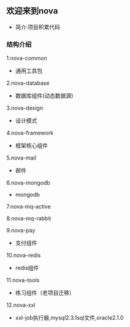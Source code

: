 ## 欢迎来到nova
* 简介:项目积累代码

### 结构介绍
1.nova-common
* 通用工具包

2.nova-database
* 数据库组件(动态数据源)

3.nova-design
* 设计模式

4.nova-framework
* 框架核心组件

5.nova-mail
* 邮件

6.nova-mongodb
* mongodb

7.nova-mq-active

8.nova-mq-rabbit

9.nova-pay
* 支付组件

10.nova-redis
* redis组件

11.nova-tools
* 练习组件（老项目迁移）

12.nova-xxl
* xxl-job执行器,mysql2.3.1sql文件,oracle2.1.0


